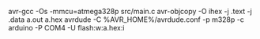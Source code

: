 avr-gcc -Os -mmcu=atmega328p src/main.c
avr-objcopy -O ihex -j .text -j .data a.out a.hex
avrdude -C %AVR_HOME%/avrdude.conf -p m328p -c arduino -P COM4 -U flash:w:a.hex:i